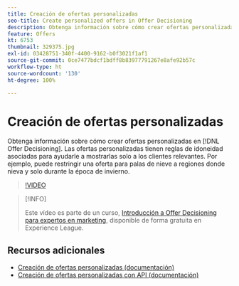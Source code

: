 ```yaml
---
title: Creación de ofertas personalizadas
seo-title: Create personalized offers in Offer Decisioning
description: Obtenga información sobre cómo crear ofertas personalizadas en  [!DNL Offer Decisioning]. Las ofertas personalizadas tienen reglas de idoneidad asociadas para ayudarle a mostrarlas solo a los clientes relevantes.
feature: Offers
kt: 6753
thumbnail: 329375.jpg
exl-id: 03428751-340f-4400-9162-b0f3021f1af1
source-git-commit: 0ce7477bdcf1bdff8b83977791267e8afe92b57c
workflow-type: ht
source-wordcount: '130'
ht-degree: 100%

---
```


# Creación de ofertas personalizadas

Obtenga información sobre cómo crear ofertas personalizadas en [!DNL Offer Decisioning]. Las ofertas personalizadas tienen reglas de idoneidad asociadas para ayudarle a mostrarlas solo a los clientes relevantes. Por ejemplo, puede restringir una oferta para palas de nieve a regiones donde nieva y solo durante la época de invierno.

>[!VIDEO](https://video.tv.adobe.com/v/329375?quality=12&learn=on)

>[!INFO]
>
> Este vídeo es parte de un curso, [Introducción a Offer Decisioning para expertos en marketing](https://experienceleague.adobe.com/?recommended=ExperiencePlatform-U-1-2020.1.offerdecisioning?lang=es), disponible de forma gratuita en Experience League.


## Recursos adicionales

* [Creación de ofertas personalizadas (documentación)](https://experienceleague.adobe.com/docs/journey-optimizer/using/offer-decisioniong/managing-offers-in-the-offer-library/creating-personalized-offers.html?lang=es)
* [Creación de ofertas personalizadas con API (documentación)](https://experienceleague.adobe.com/docs/journey-optimizer/using/offer-decisioniong/api-reference/offers-api/personalized-offers/create.html?lang=es)
